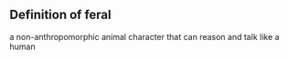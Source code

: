 ## Definition of feral

a non-anthropomorphic animal character that can reason and talk like a human
